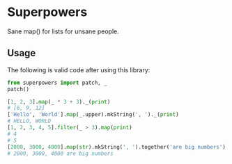# Superpowers
Sane map() for lists for unsane people.

## Usage

The following is valid code after using this library:

````python
from superpowers import patch, _
patch()

[1, 2, 3].map(_ * 3 + 3)._(print)
# [6, 9, 12]
['Hello', 'World'].map(_.upper).mkString(', ')._(print)
# HELLO, WORLD
[1, 2, 3, 4, 5].filter(_ > 3).map(print)
# 4
# 5
[2000, 3000, 4000].map(str).mkString(', ').together('are big numbers')._(print)
# 2000, 3000, 4000 are big numbers
````
